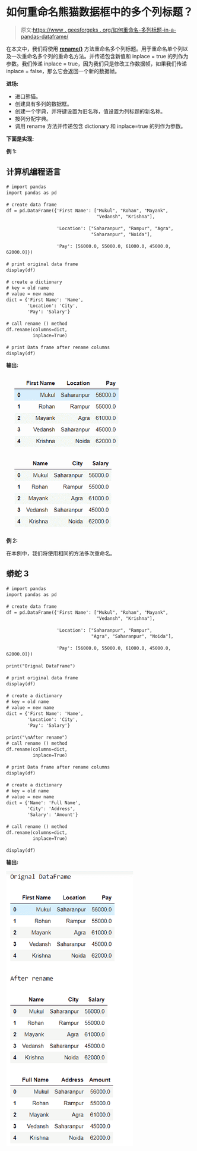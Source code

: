 # 如何重命名熊猫数据框中的多个列标题？

> 原文:[https://www . geesforgeks . org/如何重命名-多列标题-in-a-pandas-dataframe/](https://www.geeksforgeeks.org/how-to-rename-multiple-column-headers-in-a-pandas-dataframe/)

在本文中，我们将使用 [**rename()**](https://www.geeksforgeeks.org/python-pandas-dataframe-rename/) 方法重命名多个列标题。用于重命名单个列以及一次重命名多个列的重命名方法。并传递包含新值和 inplace = true 的列作为参数。我们传递 inplace = true，因为我们只是修改工作数据帧，如果我们传递 inplace = false，那么它会返回一个新的数据帧。

**进场:**

*   进口熊猫。
*   创建具有多列的数据框。
*   创建一个字典，并将键设置为旧名称，值设置为列标题的新名称。
*   按列分配字典。
*   调用 rename 方法并传递包含 dictionary 和 inplace=true 的列作为参数。

**下面是实现:**

**例 1:**

## 计算机编程语言

```
# import pandas
import pandas as pd

# create data frame
df = pd.DataFrame({'First Name': ["Mukul", "Rohan", "Mayank",
                                  "Vedansh", "Krishna"],

                   'Location': ["Saharanpur", "Rampur", "Agra", 
                                "Saharanpur", "Noida"],

                   'Pay': [56000.0, 55000.0, 61000.0, 45000.0, 62000.0]})

# print original data frame
display(df)

# create a dictionary
# key = old name
# value = new name
dict = {'First Name': 'Name',
        'Location': 'City',
        'Pay': 'Salary'}

# call rename () method
df.rename(columns=dict,
          inplace=True)

# print Data frame after rename columns
display(df)
```

**输出:**

![](img/2f0776961193317b3f6fa61f705dadfd.png)

**例 2:**

在本例中，我们将使用相同的方法多次重命名。

## 蟒蛇 3

```
# import pandas
import pandas as pd

# create data frame
df = pd.DataFrame({'First Name': ["Mukul", "Rohan", "Mayank",
                                  "Vedansh", "Krishna"],

                   'Location': ["Saharanpur", "Rampur", 
                                "Agra", "Saharanpur", "Noida"],

                   'Pay': [56000.0, 55000.0, 61000.0, 45000.0, 62000.0]})

print("Orignal DataFrame")

# print original data frame
display(df)

# create a dictionary
# key = old name
# value = new name
dict = {'First Name': 'Name',
        'Location': 'City',
        'Pay': 'Salary'}

print("\nAfter rename")
# call rename () method
df.rename(columns=dict,
          inplace=True)

# print Data frame after rename columns
display(df)

# create a dictionary
# key = old name
# value = new name
dict = {'Name': 'Full Name',
        'City': 'Address',
        'Salary': 'Amount'}

# call rename () method
df.rename(columns=dict,
          inplace=True)

display(df)
```

**输出:**

![](img/9ea3386540c0eec9c4e73441a0375a2e.png)